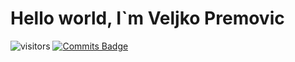 
# Hello world, I`m Veljko Premovic
![visitors](https://visitor-badge.glitch.me/badge?page_id=velpre&left_color=lightgrey&right_color=red)
[![Commits Badge](https://badges.pufler.dev/commits/monthly/velpre)](https://badges.pufler.dev)


